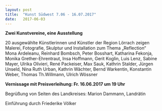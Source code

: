 ```yaml
---
layout: post
title:  "Kunst Südwest 7.06 - 16.07.2017"
date:   2017-06-03
---
```


**Zwei Kunstvereine, eine Ausstellung**  

20 ausgewählte Künstlerinnen und Künstler der Region Lörrach zeigen Malerei, Fotografie, Skulptur und Installation zum Thema „Reflection“
<br />
Mona Ardeleanu, Reinhard Bombsch, Peter Bosshart, Katharina Fekonja, Monika Grether-Ehrentraut, Insa Hoffmann, Gerit Koglin, Luis Lenz, Sabine Mayer, Ulrika Olivieri, René Packeiser, Max Sauk, Kathrin Stalder, Jürgen Unseld, Nina Ruth Urban, Kathrin Wächter, Bernd Warkentin, Konstantin Weber, Thomas Th.Willmann, Ulrich Wössner

 
**Vernissage mit Preisverleihung: Fr. 16.06.2017 um 19 Uhr**

Begrüßung von Seiten des Landkreises: Marion Dammann, Landrätin

Einführung durch Friederike  Völker

